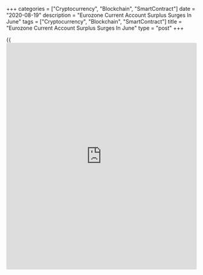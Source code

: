 +++
categories = ["Cryptocurrency", "Blockchain", "SmartContract"]
date = "2020-08-19"
description = "Eurozone Current Account Surplus Surges In June"
tags = ["Cryptocurrency", "Blockchain", "SmartContract"]
title = "Eurozone Current Account Surplus Surges In June"
type = "post"
+++

{{<iframe id="large-banner" src="https://www.bounty.group/#slide=12.0" width="100%" height="600" scrolling="no" style="border: 0px solid rgb(216, 221, 230); border-radius: 3px;">}}

The euro area current account surplus surged in June largely driven by
the rise in surplus on goods trade, data from the European Central Bank
showed Wednesday.  
  
The current account surplus rose to a seasonally adjusted EUR 21 billion
from EUR 11 billion in May.

The surplus on goods trade increased to EUR 25 billion from EUR 21
billion, while the surplus on services trade remained unchanged at EUR 4
billion.

The primary income fell to EUR 2 billion from EUR 5 billion. Meanwhile,
the shortfall on secondary income narrowed to EUR 10 billion from EUR 18
billion in the previous month.

In the 12-month period to June, the current account recorded a surplus
of EUR 267 billion or 2.2 percent of euro area GDP, compared with a
surplus of EUR 305 billion or 2.6 percent of GDP in the 12 months to
June 2019.  
  
In the financial account, euro area residents made net acquisitions of
foreign portfolio investment securities totaling EUR 514 billion in the
12-month period to June 2020.

Over the same period, non-residents made net acquisitions of euro area
portfolio investment securities totaled EUR 439 billion.

For comments and feedback [contact](https://www.playgroundfx.com/contact/): editorial@rtt[news](https://www.letsplayfx.com/blog/forex-news-website/).com

[Economic News][1]

 **What parts of the world are seeing the best (and worst) economic
performances lately? Click[here][2] to check out our [Econ Scorecard][2]
and find out! See up-to-the-moment [ranking](https://www.playgroundfx.com/blog/crypto-exchange-ranking/)s for the best and worst
performers in [GDP][3], [unemployment rate][4], [inflation][2] and much
more.**

   1. www.rtt[news](https://www.letsplayfx.com/blog/forex-news-website/).com/Content/EconomicNews.aspx
   2. www.rtt[news](https://www.letsplayfx.com/blog/forex-news-website/).com/economic-scorecard/world-rank/CPI/highest-performance.aspx
   3. www.rtt[news](https://www.letsplayfx.com/blog/forex-news-website/).com/economic-scorecard/world-rank/GDP/highest-performance.aspx
   4. www.rtt[news](https://www.letsplayfx.com/blog/forex-news-website/).com/economic-scorecard/world-rank/unemployment-rate/lowest-performance.aspx